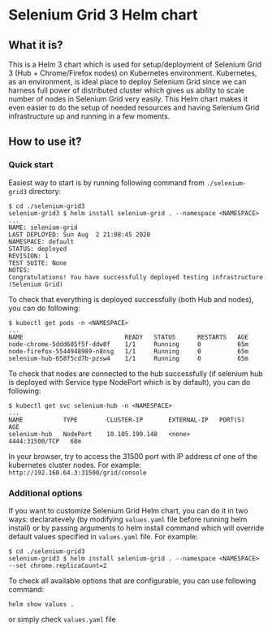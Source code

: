 # Selenium Grid 3 Helm chart

## What it is?

This is a Helm 3 chart which is used for setup/deployment of Selenium Grid 3 (Hub + Chrome/Firefox nodes) on Kubernetes environment.
Kubernetes, as an environment, is ideal place to deploy Selenium Grid since we can harness full power of distributed cluster which gives us ability to scale number of nodes in Selenium Grid very easily. This Helm chart makes it even easier to do the setup of needed resources and having Selenium Grid infrastructure up and running in a few moments.

## How to use it?

### Quick start

Easiest way to start is by running following command from `./selenium-grid3` directory:
```
$ cd ./selenium-grid3
selenium-grid3 $ helm install selenium-grid . --namespace <NAMESPACE> 
...
NAME: selenium-grid
LAST DEPLOYED: Sun Aug  2 21:08:45 2020
NAMESPACE: default
STATUS: deployed
REVISION: 1
TEST SUITE: None
NOTES:
Congratulations! You have successfully deployed testing infrastructure (Selenium Grid)
```

To check that everything is deployed successfully (both Hub and nodes), you can do following:
```
$ kubectl get pods -n <NAMESPACE>
...
NAME                            READY   STATUS      RESTARTS   AGE
node-chrome-5ddd685f5f-ddw8f    1/1     Running     0          65m
node-firefox-5544948989-n8nsg   1/1     Running     0          65m
selenium-hub-658f5cd7b-pzsw4    1/1     Running     0          65m
```

To check that nodes are connected to the hub successfully (if selenium hub is deployed with Service type NodePort which is by default), you can do following:
```
$ kubectl get svc selenium-hub -n <NAMESPACE>
...
NAME           TYPE        CLUSTER-IP       EXTERNAL-IP   PORT(S)          AGE
selenium-hub   NodePort    10.105.190.148   <none>        4444:31500/TCP   68m
```
In your browser, try to access the 31500 port with IP address of one of the kubernetes cluster nodes. For example: `http://192.168.64.3:31500/grid/console`

### Additional options

If you want to customize Selenium Grid Helm chart, you can do it in two ways: declaratevely (by modifying `values.yaml` file before running helm install) or by passing arguments to helm install command which will override default values specified in `values.yaml` file. For example:
```
$ cd ./selenium-grid3
selenium-grid3 $ helm install selenium-grid . --namespace <NAMESPACE> --set chrome.replicaCount=2
```

To check all available options that are configurable, you can use following command:
```
helm show values .
```
or simply check `values.yaml` file